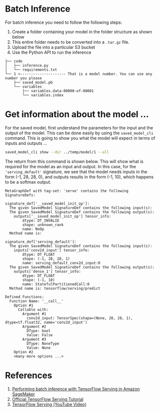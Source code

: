 # Batch Inference

For batch inference you need to follow the following steps:

1. Create a folder containing your model in the folder structure as shown below
2. This entire folder needs to be converted into a `.tar.gz` file.
3. Upload the file into a particular S3 bucket
4. Use the Python API to run the inference

```
├── code
│   ├── inference.py
│   └── requirements.txt
└── 1 <--------------------- That is a model number. You can use any number you please 
    ├── saved_model.pb
    └── variables
        ├── variables.data-00000-of-00001
        └── variables.index
```


# Get information about the model ...

For the saved model, first understand the parameters for the input and the output of the model. This can be
done easily by using the `saved_model_cli` command. This is going to show you what the model will expect in
terms of inputs and outputs ...

```bash
saved_model_cli show --dir ../temp/model/1 --all 
```

The return from this command is shown below. This will show what is required for the model as an input and
output. In this case, for the `'serving_default'` signature, we see that the model needs inputs in the form
(-1, 28, 28, 0), and outputs results in the form (-1, 10), which happens to be a softmax output. 

```
MetaGraphDef with tag-set: 'serve' contains the following SignatureDefs:

signature_def['__saved_model_init_op']:
  The given SavedModel SignatureDef contains the following input(s):
  The given SavedModel SignatureDef contains the following output(s):
    outputs['__saved_model_init_op'] tensor_info:
        dtype: DT_INVALID
        shape: unknown_rank
        name: NoOp
  Method name is: 

signature_def['serving_default']:
  The given SavedModel SignatureDef contains the following input(s):
    inputs['conv2d_input'] tensor_info:
        dtype: DT_FLOAT
        shape: (-1, 28, 28, 1)
        name: serving_default_conv2d_input:0
  The given SavedModel SignatureDef contains the following output(s):
    outputs['dense_1'] tensor_info:
        dtype: DT_FLOAT
        shape: (-1, 10)
        name: StatefulPartitionedCall:0
  Method name is: tensorflow/serving/predict

Defined Functions:
  Function Name: '__call__'
    Option #1
      Callable with:
        Argument #1
          conv2d_input: TensorSpec(shape=(None, 28, 28, 1), dtype=tf.float32, name='conv2d_input')
        Argument #2
          DType: bool
          Value: False
        Argument #3
          DType: NoneType
          Value: None
    Option #2
    <many more options ...>
```

# References

1. [Performing batch inference with TensorFlow Serving in Amazon SageMaker](https://aws.amazon.com/blogs/machine-learning/performing-batch-inference-with-tensorflow-serving-in-amazon-sagemaker/)
2. [Official TensorFlow Serving Tutorial](https://www.tensorflow.org/tfx/tutorials/serving/rest_simple)
3. [TensorFlow Serving (YouTube Video)](https://www.youtube.com/watch?v=zpKm8OxDBwE)



